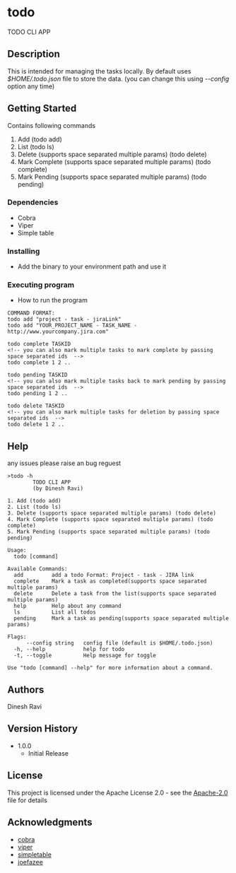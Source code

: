 # todo

TODO CLI APP

## Description

This is intended for managing the tasks locally.
By default uses _$HOME/.todo.json_ file to store the data. (you can change this using _--config_ option any time)

## Getting Started

Contains following commands

1. Add (todo add)
2. List (todo ls)
3. Delete (supports space separated multiple params) (todo delete)
4. Mark Complete (supports space separated multiple params) (todo complete)
5. Mark Pending (supports space separated multiple params) (todo pending)

### Dependencies

- Cobra
- Viper
- Simple table

### Installing

- Add the binary to your environment path and use it

### Executing program

- How to run the program

```
COMMAND FORMAT:
todo add "project - task - jiraLink"
todo add "YOUR_PROJECT_NAME - TASK_NAME - http://www.yourcompany.jira.com"

todo complete TASKID
<!-- you can also mark multiple tasks to mark complete by passing space separated ids  -->
todo complete 1 2 ..

todo pending TASKID
<!-- you can also mark multiple tasks back to mark pending by passing space separated ids  -->
todo pending 1 2 ..

todo delete TASKID
<!-- you can also mark multiple tasks for deletion by passing space separated ids  -->
todo delete 1 2 ..
```

## Help

any issues please raise an bug reguest

```
>todo -h
        TODO CLI APP
        (by Dinesh Ravi)

1. Add (todo add)
2. List (todo ls)
3. Delete (supports space separated multiple params) (todo delete)
4. Mark Complete (supports space separated multiple params) (todo complete)
5. Mark Pending (supports space separated multiple params) (todo pending)

Usage:
  todo [command]

Available Commands:
  add         add a todo Format: Project - task - JIRA link
  complete    Mark a task as completed(supports space separated multiple params)
  delete      Delete a task from the list(supports space separated multiple params)
  help        Help about any command
  ls          List all todos
  pending     Mark a task as pending(supports space separated multiple params)

Flags:
      --config string   config file (default is $HOME/.todo.json)
  -h, --help            help for todo
  -t, --toggle          Help message for toggle

Use "todo [command] --help" for more information about a command.

```

## Authors

Dinesh Ravi

## Version History

- 1.0.0
  - Initial Release

## License

This project is licensed under the Apache License 2.0 - see the [Apache-2.0](LICENSE) file for details

## Acknowledgments

- [cobra](https://www.github.com/spf13/cobra)
- [viper](https://www.github.com/spf13/viper)
- [simpletable](https://www.github.com/alexeyco/simpletable)
- [joefazee](https://www.github.com/joefazee)
